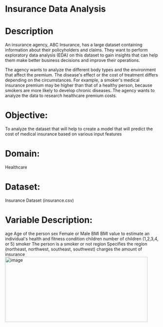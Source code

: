 # Insurance Data Analysis

# Description

An insurance agency, ABC Insurance, has a large dataset containing information about their policyholders and claims. They want to perform exploratory data analysis (EDA) on this dataset to gain insights that can help them make better business decisions and improve their operations.

The agency wants to analyze the different body types and the environment that affect the premium. The disease's effect or the cost of treatment differs depending on the circumstances. For example, a smoker's medical insurance premium may be higher than that of a healthy person, because smokers are more likely to develop chronic diseases. The agency wants to analyze the data to research healthcare premium costs.

 
# Objective: 

To analyze the dataset that will help to create a model that will predict the cost of medical insurance based on various input features

# Domain: 

Healthcare

# Dataset: 

Insurance Dataset (insurance.csv)

# Variable Description:


age	Age of the person
sex	Female or Male
BMI	BMI value to estimate an individual's health and fitness condition
children	number of children (1,2,3,4, or 5)
smoker	The person is a smoker or not
region	Specifies the region (northeast, northwest, southeast, southwest)
charges	the amount of insurance
<img width="468" height="214" alt="image" src="https://github.com/user-attachments/assets/6f58b969-9d7d-4733-a0ad-d2cd9db449ef" />


